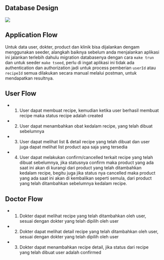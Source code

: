 ## Database Design

![](https://i.imgur.com/2B50qq0.png)

## Application Flow

Untuk data user, dokter, product dan klinik bisa dijalankan dengam menggunakan seeder, alangkah baiknya sebelum anda menjalankan aplikasi ini jalankan terlebih dahulu migration databasenya dengan cara `make trun` dan untuk seeder `make tseed`, perlu di ingat aplikasi ini tidak ada authentication dan authorization jadi untuk process pemberian `userId` atau `recipeId` semua dilakukan secara manual melalui postman, untuk mendapatkan resultnya.

## User Flow

- 1. User dapat membuat recipe, kemudian ketika user berhasil membuat recipe maka status recipe adalah created
- 2. User dapat menambahkan obat kedalam recipe, yang telah dibuat sebelumnya
- 3. User dapat melihat list & detail recipe yang telah dibuat dan user juga dapat melihat list product apa saja yang tersedia
- 4. User dapat melakukan confirm/cancelled terkait recipe yang telah dibuat sebelumnya, jika statusnya confirm maka product yang ada saat ini akan di kurangi dari product yang telah ditambahkan kedalam recipe, begitu juga jika status nya cancelled maka product yang ada saat ini akan di kembalikan seperti semula, dari product yang telah ditambahkan sebelumnya kedalam recipe.

## Doctor Flow

- 1. Dokter dapat melihat recipe yang telah ditambahkan oleh user, sesuai dengan dokter yang telah dipilih oleh user
- 2. Dokter dapat melihat detail recipe yang telah ditambahkan oleh user, sesuai dengan dokter yang telah dipilih oleh user
- 3. Dokter dapat menambahkan recipe detail, jika status dari recipe yang telah dibuat user adalah confirmed